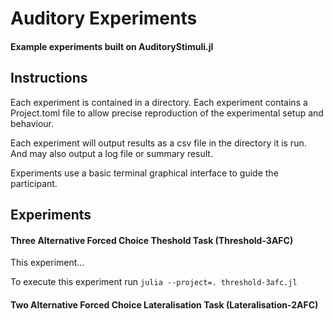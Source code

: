 # Auditory Experiments

#### Example experiments built on AuditoryStimuli.jl

## Instructions

Each experiment is contained in a directory. Each experiment contains a Project.toml file to allow precise reproduction of the experimental setup and behaviour.

Each experiment will output results as a csv file in the directory it is run. And may also output a log file or summary result.

Experiments use a basic terminal graphical interface to guide the participant.

## Experiments

#### Three Alternative Forced Choice Theshold Task (Threshold-3AFC)

This experiment...

To execute this experiment run `julia --project=. threshold-3afc.jl`

#### Two Alternative Forced Choice Lateralisation Task (Lateralisation-2AFC)
